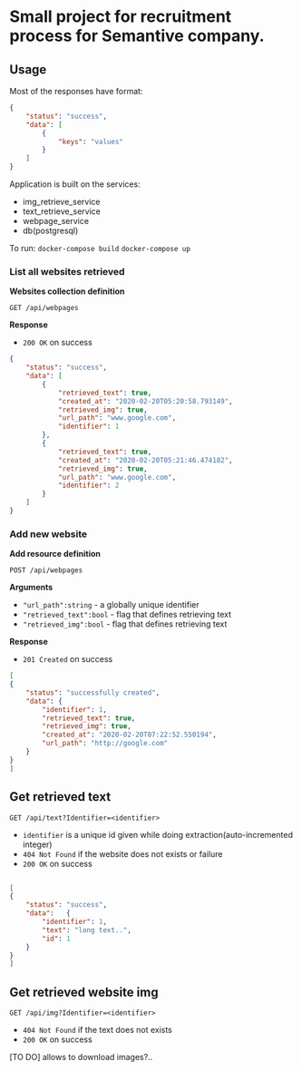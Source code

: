 # Small project for recruitment process for Semantive company.

## Usage 

Most of the responses have format:

```json
{
    "status": "success",
    "data": [
        {
            "keys": "values"
        }
    ]
}
```

Application is built on the services:
- img_retrieve_service
- text_retrieve_service
- webpage_service 
- db(postgresql)

To run: 
```docker-compose build```
```docker-compose up```

### List all websites retrieved 

**Websites collection definition**

`GET /api/webpages`

**Response** 

- `200 OK` on success

```json
{
    "status": "success",
    "data": [
        {
            "retrieved_text": true,
            "created_at": "2020-02-20T05:20:58.793149",
            "retrieved_img": true,
            "url_path": "www.google.com",
            "identifier": 1
        },
        {
            "retrieved_text": true,
            "created_at": "2020-02-20T05:21:46.474182",
            "retrieved_img": true,
            "url_path": "www.google.com",
            "identifier": 2
        }
    ]
}
```

### Add new website

**Add resource definition**

`POST /api/webpages`

**Arguments**

- `"url_path":string` - a globally unique identifier
- `"retrieved_text":bool` - flag that defines retrieving text
- `"retrieved_img":bool` - flag that defines retrieving text

**Response**

- `201 Created` on success

```json
[
{
    "status": "successfully created",
    "data": {
        "identifier": 1,
        "retrieved_text": true,
        "retrieved_img": true,
        "created_at": "2020-02-20T07:22:52.550194",
        "url_path": "http://google.com"
    }
}
]
```

## Get retrieved text

`GET /api/text?Identifier=<identifier>`

- `identifier` is a unique id given while doing extraction(auto-incremented integer)
- `404 Not Found` if the website does not exists or failure
- `200 OK` on success

```json

[
{
    "status": "success",
    "data":   {
        "identifier": 1,
        "text": "long text..",
        "id": 1
    }
}
]
```


## Get retrieved website img

`GET /api/img?Identifier=<identifier>`

- `404 Not Found` if the text does not exists
- `200 OK` on success

[TO DO]
allows to download images?..
